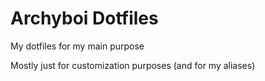 # Archyboi Dotfiles

My dotfiles for my main purpose

Mostly just for customization purposes (and for my aliases)

